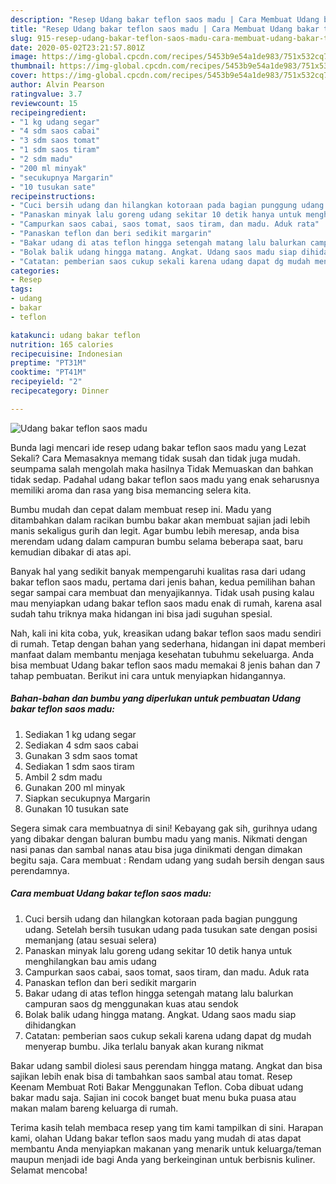```yaml
---
description: "Resep Udang bakar teflon saos madu | Cara Membuat Udang bakar teflon saos madu Yang Sedap"
title: "Resep Udang bakar teflon saos madu | Cara Membuat Udang bakar teflon saos madu Yang Sedap"
slug: 915-resep-udang-bakar-teflon-saos-madu-cara-membuat-udang-bakar-teflon-saos-madu-yang-sedap
date: 2020-05-02T23:21:57.801Z
image: https://img-global.cpcdn.com/recipes/5453b9e54a1de983/751x532cq70/udang-bakar-teflon-saos-madu-foto-resep-utama.jpg
thumbnail: https://img-global.cpcdn.com/recipes/5453b9e54a1de983/751x532cq70/udang-bakar-teflon-saos-madu-foto-resep-utama.jpg
cover: https://img-global.cpcdn.com/recipes/5453b9e54a1de983/751x532cq70/udang-bakar-teflon-saos-madu-foto-resep-utama.jpg
author: Alvin Pearson
ratingvalue: 3.7
reviewcount: 15
recipeingredient:
- "1 kg udang segar"
- "4 sdm saos cabai"
- "3 sdm saos tomat"
- "1 sdm saos tiram"
- "2 sdm madu"
- "200 ml minyak"
- "secukupnya Margarin"
- "10 tusukan sate"
recipeinstructions:
- "Cuci bersih udang dan hilangkan kotoraan pada bagian punggung udang. Setelah bersih tusukan udang pada tusukan sate dengan posisi memanjang (atau sesuai selera)"
- "Panaskan minyak lalu goreng udang sekitar 10 detik hanya untuk menghilangkan bau amis udang"
- "Campurkan saos cabai, saos tomat, saos tiram, dan madu. Aduk rata"
- "Panaskan teflon dan beri sedikit margarin"
- "Bakar udang di atas teflon hingga setengah matang lalu balurkan campuran saos dg menggunakan kuas atau sendok"
- "Bolak balik udang hingga matang. Angkat. Udang saos madu siap dihidangkan"
- "Catatan: pemberian saos cukup sekali karena udang dapat dg mudah menyerap bumbu. Jika terlalu banyak akan kurang nikmat"
categories:
- Resep
tags:
- udang
- bakar
- teflon

katakunci: udang bakar teflon 
nutrition: 165 calories
recipecuisine: Indonesian
preptime: "PT31M"
cooktime: "PT41M"
recipeyield: "2"
recipecategory: Dinner

---
```



![Udang bakar teflon saos madu](https://img-global.cpcdn.com/recipes/5453b9e54a1de983/751x532cq70/udang-bakar-teflon-saos-madu-foto-resep-utama.jpg)

Bunda lagi mencari ide resep udang bakar teflon saos madu yang Lezat Sekali? Cara Memasaknya memang tidak susah dan tidak juga mudah. seumpama salah mengolah maka hasilnya Tidak Memuaskan dan bahkan tidak sedap. Padahal udang bakar teflon saos madu yang enak seharusnya memiliki aroma dan rasa yang bisa memancing selera kita.

Bumbu mudah dan cepat dalam membuat resep ini. Madu yang ditambahkan dalam racikan bumbu bakar akan membuat sajian jadi lebih manis sekaligus gurih dan legit. Agar bumbu lebih meresap, anda bisa merendam udang dalam campuran bumbu selama beberapa saat, baru kemudian dibakar di atas api.

Banyak hal yang sedikit banyak mempengaruhi kualitas rasa dari udang bakar teflon saos madu, pertama dari jenis bahan, kedua pemilihan bahan segar sampai cara membuat dan menyajikannya. Tidak usah pusing kalau mau menyiapkan udang bakar teflon saos madu enak di rumah, karena asal sudah tahu triknya maka hidangan ini bisa jadi suguhan spesial.


Nah, kali ini kita coba, yuk, kreasikan udang bakar teflon saos madu sendiri di rumah. Tetap dengan bahan yang sederhana, hidangan ini dapat memberi manfaat dalam membantu menjaga kesehatan tubuhmu sekeluarga. Anda bisa membuat Udang bakar teflon saos madu memakai 8 jenis bahan dan 7 tahap pembuatan. Berikut ini cara untuk menyiapkan hidangannya.

<!--inarticleads1-->

##### Bahan-bahan dan bumbu yang diperlukan untuk pembuatan Udang bakar teflon saos madu:

1. Sediakan 1 kg udang segar
1. Sediakan 4 sdm saos cabai
1. Gunakan 3 sdm saos tomat
1. Sediakan 1 sdm saos tiram
1. Ambil 2 sdm madu
1. Gunakan 200 ml minyak
1. Siapkan secukupnya Margarin
1. Gunakan 10 tusukan sate


Segera simak cara membuatnya di sini! Kebayang gak sih, gurihnya udang yang dibakar dengan baluran bumbu madu yang manis. Nikmati dengan nasi panas dan sambal nanas atau bisa juga dinikmati dengan dimakan begitu saja. Cara membuat : Rendam udang yang sudah bersih dengan saus perendamnya. 

<!--inarticleads2-->

##### Cara membuat Udang bakar teflon saos madu:

1. Cuci bersih udang dan hilangkan kotoraan pada bagian punggung udang. Setelah bersih tusukan udang pada tusukan sate dengan posisi memanjang (atau sesuai selera)
1. Panaskan minyak lalu goreng udang sekitar 10 detik hanya untuk menghilangkan bau amis udang
1. Campurkan saos cabai, saos tomat, saos tiram, dan madu. Aduk rata
1. Panaskan teflon dan beri sedikit margarin
1. Bakar udang di atas teflon hingga setengah matang lalu balurkan campuran saos dg menggunakan kuas atau sendok
1. Bolak balik udang hingga matang. Angkat. Udang saos madu siap dihidangkan
1. Catatan: pemberian saos cukup sekali karena udang dapat dg mudah menyerap bumbu. Jika terlalu banyak akan kurang nikmat


Bakar udang sambil diolesi saus perendam hingga matang. Angkat dan bisa sajikan lebih enak bisa di tambahkan saos sambal atau tomat. Resep Keenam Membuat Roti Bakar Menggunakan Teflon. Coba dibuat udang bakar madu saja. Sajian ini cocok banget buat menu buka puasa atau makan malam bareng keluarga di rumah. 

Terima kasih telah membaca resep yang tim kami tampilkan di sini. Harapan kami, olahan Udang bakar teflon saos madu yang mudah di atas dapat membantu Anda menyiapkan makanan yang menarik untuk keluarga/teman maupun menjadi ide bagi Anda yang berkeinginan untuk berbisnis kuliner. Selamat mencoba!
